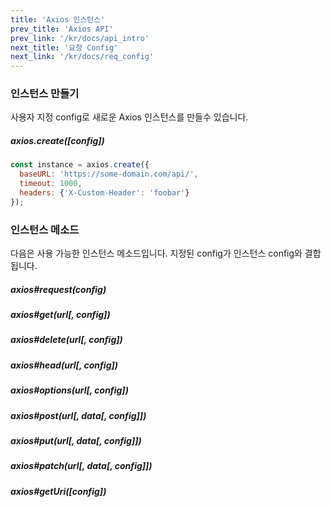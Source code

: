 ```yaml
---
title: 'Axios 인스턴스'
prev_title: 'Axios API'
prev_link: '/kr/docs/api_intro'
next_title: '요청 Config'
next_link: '/kr/docs/req_config'
---
```


### 인스턴스 만들기

사용자 지정 config로 새로운 Axios 인스턴스를 만들수 있습니다.

##### axios.create([config])

```js
const instance = axios.create({
  baseURL: 'https://some-domain.com/api/',
  timeout: 1000,
  headers: {'X-Custom-Header': 'foobar'}
});
```

### 인스턴스 메소드

다음은 사용 가능한 인스턴스 메소드입니다. 지정된 config가 인스턴스 config와 결합됩니다.

##### axios#request(config)
##### axios#get(url[, config])
##### axios#delete(url[, config])
##### axios#head(url[, config])
##### axios#options(url[, config])
##### axios#post(url[, data[, config]])
##### axios#put(url[, data[, config]])
##### axios#patch(url[, data[, config]])
##### axios#getUri([config])